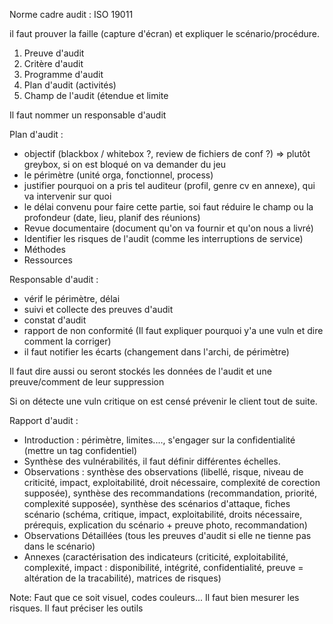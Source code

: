 Norme cadre audit : ISO 19011

il faut prouver la faille (capture d'écran) et expliquer le scénario/procédure.

1. Preuve d'audit
2. Critère d'audit
3. Programme d'audit 
4. Plan d'audit (activités)
5. Champ de l'audit (étendue et limite

Il faut nommer un responsable d'audit

Plan d'audit :
* objectif (blackbox / whitebox ?, review de fichiers de conf ?) => plutôt greybox, si on est bloqué on va demander du jeu
* le périmètre (unité orga, fonctionnel, process)
* justifier pourquoi on a pris tel auditeur (profil, genre cv en annexe), qui va intervenir sur quoi
* le délai convenu pour faire cette partie, soi faut réduire le champ ou la profondeur (date, lieu, planif des réunions)
* Revue documentaire (document qu'on va fournir et qu'on nous a livré)
* Identifier les risques de l'audit (comme les interruptions de service)
* Méthodes
* Ressources

Responsable d'audit :
* vérif le périmètre, délai
* suivi et collecte des preuves d'audit
* constat d'audit
* rapport de non conformité (Il faut expliquer pourquoi y'a une vuln et dire comment la corriger)
* il faut notifier les écarts (changement dans l'archi, de périmètre)

Il faut dire aussi ou seront stockés les données de l'audit et une preuve/comment de leur suppression

Si on détecte une vuln critique on est censé prévenir le client tout de suite.

Rapport d'audit : 
* Introduction : périmètre, limites...., s'engager sur la confidentialité (mettre un tag confidentiel)
* Synthèse des vulnérabilités, il faut définir différentes échelles.
* Observations : synthèse des observations (libellé, risque, niveau de criticité, impact, exploitabilité, droit nécessaire, complexité de corection supposée), synthèse des recommandations (recommandation, priorité, complexité supposée), synthèse des scénarios d'attaque, fiches scénario (schéma, critique, impact, exploitabilité, droits nécessaire, prérequis, explication du scénario + preuve photo, recommandation)
* Observations Détaillées (tous les preuves d'audit si elle ne tienne pas dans le scénario)
* Annexes (caractérisation des indicateurs (criticité, exploitabilité, complexité, impact : disponibilité, intégrité, confidentialité, preuve = altération de la tracabilité), matrices de risques)

Note: Faut que ce soit visuel, codes couleurs...
Il faut bien mesurer les risques. Il faut préciser les outils